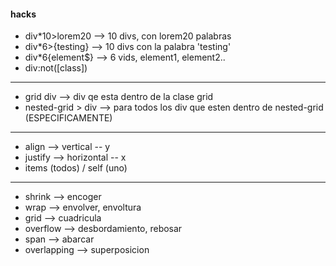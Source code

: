 #### hacks

* div*10>lorem20    --> 10 divs, con lorem20 palabras
* div*6>{testing}   --> 10 divs con la palabra 'testing'
* div*6{element$}   --> 6 vids, element1, element2..
* div:not([class])
---
* grid div          --> div qe esta dentro de la clase grid
* nested-grid > div  --> para todos los div que esten dentro de nested-grid (ESPECIFICAMENTE)
---
* align      --> vertical   -- y
* justify    --> horizontal -- x
* items (todos) / self (uno)
---
* shrink       --> encoger
* wrap         --> envolver, envoltura
* grid         --> cuadricula
* overflow     --> desbordamiento, rebosar
* span         --> abarcar
* overlapping  --> superposicion
